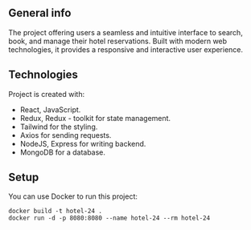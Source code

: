 ## General info
The project offering users a seamless and intuitive interface to search, book, and manage their hotel reservations. 
Built with modern web technologies, it provides a responsive and interactive user experience.
	
## Technologies
Project is created with:
* React, JavaScript.
* Redux, Redux - toolkit for state management.
* Tailwind for the styling.
* Axios for sending requests.
* NodeJS, Express for writing backend.
* MongoDB for a database.
	
## Setup
You can use Docker to run this project:

```
docker build -t hotel-24 .
docker run -d -p 8080:8080 --name hotel-24 --rm hotel-24  

```
